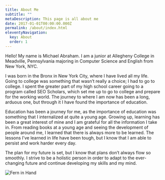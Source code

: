 ```yaml
---
title: About Me
subtitle: ""
metaDescription: This page is all about me
date: 2017-01-01T00:00:00.000Z
permalink: /about/index.html
eleventyNavigation:
  key: About
  order: 1
---
```

Hello! My name is Michael Abraham. I am a junior at Allegheny College in Meadville, Pennsylvania majoring in Computer Science and English from New York, NYC. 

I was born in the Bronx in New York City, where I have lived all my life. Going to college was something that wasn’t really a choice; I had to go to college. I spent the greater part of my high school career going to a program called SEO Scholars, which set me up to go to college and prepare for the working world. The journey to where I am now has been a long, arduous one, but through it I have found the importance of education.

Education has been a journey for me, as the importance of education was something that I internalized at quite a young age. Growing up, learning has been a great interest of mine and I am grateful for all the information I take in. From reading books at a young age and seeing the development of people around me, I learned that there is always more to be learned. The lessons I’ve learned in life have been tough, but I know that I am able to persist and work harder every day.

The plan for my future is set, but I know that plans don’t always flow so smoothly. I strive to be a holistic person in order to adapt to the ever-changing future and continue developing my skills and my mind.

![Fern in Hand](/assets/img/fern-in-hand.jpeg "Fern in Hand")
